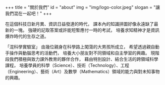 +++
title = "關於我們"
id = "about"
img = "img/logo-color.jpeg"
slogan = "讓我們混在一起吧！"
+++

在這個科技日新月異、資訊日益發達的時代， 課本內的知識拼圖好像永遠缺了最新的一塊。 強硬的記取答案或許能短暫應付一時的考試， 培養求知精神才是資訊爆炸時代的生存之道。

「混科學實驗室」 由幾位親身在科學路上闖蕩的大男孩所成立， 希望透過親自動手操作與動腦思考的活動們， 培養大小朋友對不同領域和自主學習的興趣。 現階段我們積極與致力課外教育的夥伴合作， 藉由特別設計、結合生活的跨領域科學課程， 培養學員的科學（Science）、技術（Technology）、工程（Engineering）、藝術（Art）及數學（Mathematics）領域的能力與對未知事物的興趣。
